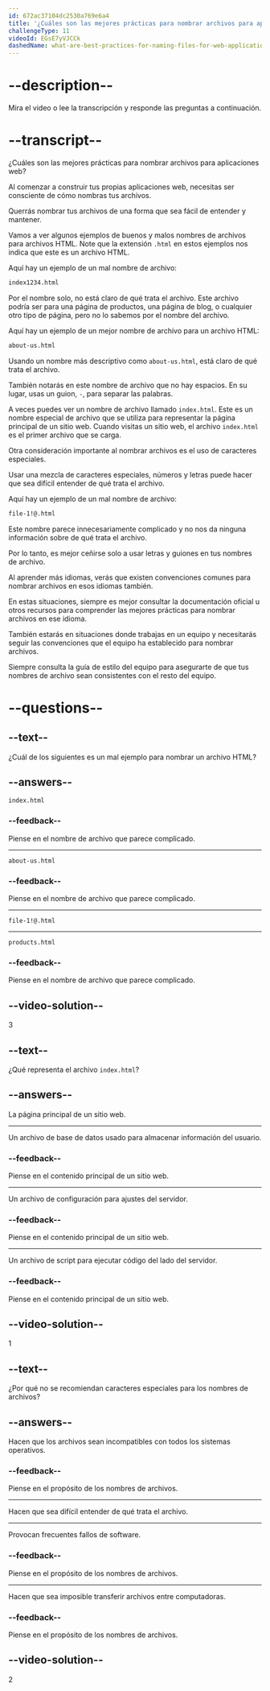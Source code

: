 ```yaml
---
id: 672ac37104dc2530a769e6a4
title: '¿Cuáles son las mejores prácticas para nombrar archivos para aplicaciones web?'
challengeType: 11
videoId: EGsE7yVJCCk
dashedName: what-are-best-practices-for-naming-files-for-web-applications
---
```


# --description--

Mira el video o lee la transcripción y responde las preguntas a continuación.

# --transcript--

¿Cuáles son las mejores prácticas para nombrar archivos para aplicaciones web?

Al comenzar a construir tus propias aplicaciones web, necesitas ser consciente de cómo nombras tus archivos.

Querrás nombrar tus archivos de una forma que sea fácil de entender y mantener.

Vamos a ver algunos ejemplos de buenos y malos nombres de archivos para archivos HTML. Note que la extensión `.html` en estos ejemplos nos indica que este es un archivo HTML.

Aquí hay un ejemplo de un mal nombre de archivo:

```md
index1234.html
```

Por el nombre solo, no está claro de qué trata el archivo. Este archivo podría ser para una página de productos, una página de blog, o cualquier otro tipo de página, pero no lo sabemos por el nombre del archivo.

Aquí hay un ejemplo de un mejor nombre de archivo para un archivo HTML:

```md
about-us.html
```

Usando un nombre más descriptivo como `about-us.html`, está claro de qué trata el archivo.

También notarás en este nombre de archivo que no hay espacios. En su lugar, usas un guion, `-`, para separar las palabras.

A veces puedes ver un nombre de archivo llamado `index.html`. Este es un nombre especial de archivo que se utiliza para representar la página principal de un sitio web. Cuando visitas un sitio web, el archivo `index.html` es el primer archivo que se carga.

Otra consideración importante al nombrar archivos es el uso de caracteres especiales.

Usar una mezcla de caracteres especiales, números y letras puede hacer que sea difícil entender de qué trata el archivo.

Aquí hay un ejemplo de un mal nombre de archivo:

```md
file-1!@.html
```

Este nombre parece innecesariamente complicado y no nos da ninguna información sobre de qué trata el archivo.

Por lo tanto, es mejor ceñirse solo a usar letras y guiones en tus nombres de archivo.

Al aprender más idiomas, verás que existen convenciones comunes para nombrar archivos en esos idiomas también.

En estas situaciones, siempre es mejor consultar la documentación oficial u otros recursos para comprender las mejores prácticas para nombrar archivos en ese idioma.

También estarás en situaciones donde trabajas en un equipo y necesitarás seguir las convenciones que el equipo ha establecido para nombrar archivos.

Siempre consulta la guía de estilo del equipo para asegurarte de que tus nombres de archivo sean consistentes con el resto del equipo.

# --questions--

## --text--

¿Cuál de los siguientes es un mal ejemplo para nombrar un archivo HTML?

## --answers--

`index.html`

### --feedback--

Piense en el nombre de archivo que parece complicado.

---

`about-us.html`

### --feedback--

Piense en el nombre de archivo que parece complicado.

---

`file-1!@.html`

---

`products.html`

### --feedback--

Piense en el nombre de archivo que parece complicado.

## --video-solution--

3

## --text--

¿Qué representa el archivo `index.html`?

## --answers--

La página principal de un sitio web.

---

Un archivo de base de datos usado para almacenar información del usuario.

### --feedback--

Piense en el contenido principal de un sitio web.

---

Un archivo de configuración para ajustes del servidor.

### --feedback--

Piense en el contenido principal de un sitio web.

---

Un archivo de script para ejecutar código del lado del servidor.

### --feedback--

Piense en el contenido principal de un sitio web.

## --video-solution--

1

## --text--

¿Por qué no se recomiendan caracteres especiales para los nombres de archivos?

## --answers--

Hacen que los archivos sean incompatibles con todos los sistemas operativos.

### --feedback--

Piense en el propósito de los nombres de archivos.

---

Hacen que sea difícil entender de qué trata el archivo.

---

Provocan frecuentes fallos de software.

### --feedback--

Piense en el propósito de los nombres de archivos.

---

Hacen que sea imposible transferir archivos entre computadoras.

### --feedback--

Piense en el propósito de los nombres de archivos.

## --video-solution--

2
